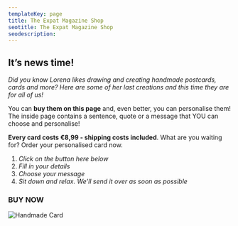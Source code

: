 ```yaml
---
templateKey: page
title: The Expat Magazine Shop
seotitle: The Expat Magazine Shop
seodescription:
---
```


## It’s news time!

_Did you know Lorena likes drawing and creating handmade postcards, cards and more? Here are some of her last creations and this time they are for all of us!_

You can **buy them on this page** and, even better, you can personalise them! The inside page contains a sentence, quote or a message that YOU can choose and personalise!

**Every card costs €8,99 - shipping costs included**. What are you waiting for? Order your personalised card now.

1. _Click on the button here below_
2. _Fill in your details_
3. _Choose your message_
4. _Sit down and relax. We'll send it over as soon as possible_

### **BUY NOW**

![Handmade Card](/img/handmade-cards.001.jpeg)
